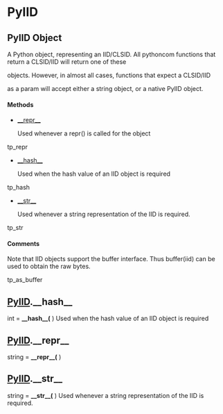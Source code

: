 # PyIID

## PyIID Object

A Python object, representing an IID/CLSID\.
All pythoncom functions that return a CLSID/IID will return one of these 

objects\.  However, in almost all cases, functions that expect a CLSID/IID 

as a param will accept either a string object, or a native PyIID object\.

#### Methods


  - [\_\_repr\_\_](PyIID.md#pyiid__repr__)

    Used whenever a repr\(\) is called for the object 

tp\_repr&nbsp;

  - [\_\_hash\_\_](PyIID.md#pyiid__hash__)

    Used when the hash value of an IID object is required 

tp\_hash&nbsp;

  - [\_\_str\_\_](PyIID.md#pyiid__str__)

    Used whenever a string representation of the IID is required\. 

tp\_str&nbsp;

#### Comments
Note that IID objects support the buffer interface\.  Thus buffer\(iid\) can be used to obtain the raw bytes\. 

tp\_as\_buffer

## [PyIID](#pyiid)\.\_\_hash\_\_

int \= **\_\_hash\_\_\(** \)
Used when the hash value of an IID object is required

## [PyIID](#pyiid)\.\_\_repr\_\_

string \= **\_\_repr\_\_\(** \)


## [PyIID](#pyiid)\.\_\_str\_\_

string \= **\_\_str\_\_\(** \)
Used whenever a string representation of the IID is required\.